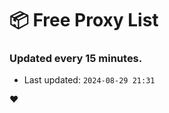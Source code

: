 # :package: Free Proxy List
### Updated every 15 minutes.

- Last updated: `2024-08-29 21:31`

:heart:
